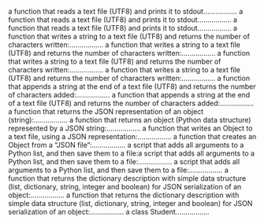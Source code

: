 a function that reads a text file (UTF8) and prints it to stdout.................
a function that reads a text file (UTF8) and prints it to stdout.................
a function that reads a text file (UTF8) and prints it to stdout.................
a function that writes a string to a text file (UTF8) and returns the number of characters written:.................
a function that writes a string to a text file (UTF8) and returns the number of characters written:.................
a function that writes a string to a text file (UTF8) and returns the number of characters written:.................
a function that writes a string to a text file (UTF8) and returns the number of characters written:.................
a function that appends a string at the end of a text file (UTF8) and returns the number of characters added:.................
a function that appends a string at the end of a text file (UTF8) and returns the number of characters added:.................
a function that returns the JSON representation of an object (string):.................
a function that returns an object (Python data structure) represented by a JSON string:.................
a function that writes an Object to a text file, using a JSON representation:.................
a function that creates an Object from a “JSON file”:.................
a script that adds all arguments to a Python list, and then save them to a file:a script that adds all arguments to a Python list, and then save them to a file:.................
a script that adds all arguments to a Python list, and then save them to a file:.................
a function that returns the dictionary description with simple data structure (list, dictionary, string, integer and boolean) for JSON serialization of an object:.................
a function that returns the dictionary description with simple data structure (list, dictionary, string, integer and boolean) for JSON serialization of an object:.................
a class Student.................
